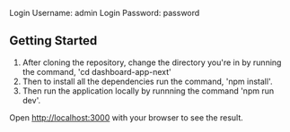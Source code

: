 
Login Username: admin
Login Password: password

## Getting Started

1. After cloning the repository, change the directory you're in by running the command, 'cd dashboard-app-next'
2. Then to install all the dependencies run the command, 'npm install'.
3. Then run the application locally by runnning the command 'npm run dev'.

Open [http://localhost:3000](http://localhost:3000) with your browser to see the result.
